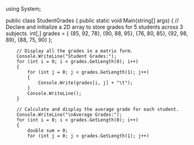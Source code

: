 using System;

public class StudentGrades
{
    public static void Main(string[] args)
    {
        // Declare and initialize a 2D array to store grades for 5 students across 3 subjects.
        int[,] grades = {
            {85, 92, 78},
            {90, 88, 95},
            {76, 80, 85},
            {92, 98, 89},
            {88, 75, 90}
        };

        // Display all the grades in a matrix form.
        Console.WriteLine("Student Grades:");
        for (int i = 0; i < grades.GetLength(0); i++)
        {
            for (int j = 0; j < grades.GetLength(1); j++)
            {
                Console.Write(grades[i, j] + "\t");
            }
            Console.WriteLine();
        }

        // Calculate and display the average grade for each student.
        Console.WriteLine("\nAverage Grades:");
        for (int i = 0; i < grades.GetLength(0); i++)
        {
            double sum = 0;
            for (int j = 0; j < grades.GetLength(1); j++) 
